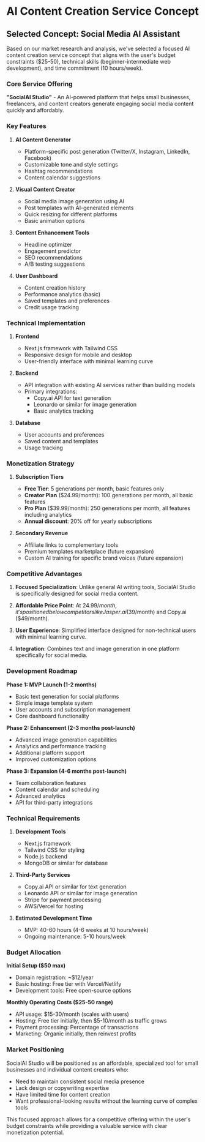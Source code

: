 # AI Content Creation Service Concept

## Selected Concept: Social Media AI Assistant

Based on our market research and analysis, we've selected a focused AI content creation service concept that aligns with the user's budget constraints ($25-50), technical skills (beginner-intermediate web development), and time commitment (10 hours/week).

### Core Service Offering

**"SocialAI Studio"** - An AI-powered platform that helps small businesses, freelancers, and content creators generate engaging social media content quickly and affordably.

### Key Features

1. **AI Content Generator**
   - Platform-specific post generation (Twitter/X, Instagram, LinkedIn, Facebook)
   - Customizable tone and style settings
   - Hashtag recommendations
   - Content calendar suggestions

2. **Visual Content Creator**
   - Social media image generation using AI
   - Post templates with AI-generated elements
   - Quick resizing for different platforms
   - Basic animation options

3. **Content Enhancement Tools**
   - Headline optimizer
   - Engagement predictor
   - SEO recommendations
   - A/B testing suggestions

4. **User Dashboard**
   - Content creation history
   - Performance analytics (basic)
   - Saved templates and preferences
   - Credit usage tracking

### Technical Implementation

1. **Frontend**
   - Next.js framework with Tailwind CSS
   - Responsive design for mobile and desktop
   - User-friendly interface with minimal learning curve

2. **Backend**
   - API integration with existing AI services rather than building models
   - Primary integrations:
     - Copy.ai API for text generation
     - Leonardo or similar for image generation
     - Basic analytics tracking

3. **Database**
   - User accounts and preferences
   - Saved content and templates
   - Usage tracking

### Monetization Strategy

1. **Subscription Tiers**
   - **Free Tier**: 5 generations per month, basic features only
   - **Creator Plan** ($24.99/month): 100 generations per month, all basic features
   - **Pro Plan** ($39.99/month): 250 generations per month, all features including analytics
   - **Annual discount**: 20% off for yearly subscriptions

2. **Secondary Revenue**
   - Affiliate links to complementary tools
   - Premium templates marketplace (future expansion)
   - Custom AI training for specific brand voices (future expansion)

### Competitive Advantages

1. **Focused Specialization**: Unlike general AI writing tools, SocialAI Studio is specifically designed for social media content.

2. **Affordable Price Point**: At $24.99/month, it's positioned below competitors like Jasper.ai ($39/month) and Copy.ai ($49/month).

3. **User Experience**: Simplified interface designed for non-technical users with minimal learning curve.

4. **Integration**: Combines text and image generation in one platform specifically for social media.

### Development Roadmap

**Phase 1: MVP Launch (1-2 months)**
- Basic text generation for social platforms
- Simple image template system
- User accounts and subscription management
- Core dashboard functionality

**Phase 2: Enhancement (2-3 months post-launch)**
- Advanced image generation capabilities
- Analytics and performance tracking
- Additional platform support
- Improved customization options

**Phase 3: Expansion (4-6 months post-launch)**
- Team collaboration features
- Content calendar and scheduling
- Advanced analytics
- API for third-party integrations

### Technical Requirements

1. **Development Tools**
   - Next.js framework
   - Tailwind CSS for styling
   - Node.js backend
   - MongoDB or similar for database

2. **Third-Party Services**
   - Copy.ai API or similar for text generation
   - Leonardo API or similar for image generation
   - Stripe for payment processing
   - AWS/Vercel for hosting

3. **Estimated Development Time**
   - MVP: 40-60 hours (4-6 weeks at 10 hours/week)
   - Ongoing maintenance: 5-10 hours/week

### Budget Allocation

**Initial Setup ($50 max)**
- Domain registration: ~$12/year
- Basic hosting: Free tier with Vercel/Netlify
- Development tools: Free open-source options

**Monthly Operating Costs ($25-50 range)**
- API usage: $15-30/month (scales with users)
- Hosting: Free tier initially, then $5-10/month as traffic grows
- Payment processing: Percentage of transactions
- Marketing: Organic initially, then reinvest profits

### Market Positioning

SocialAI Studio will be positioned as an affordable, specialized tool for small businesses and individual content creators who:
- Need to maintain consistent social media presence
- Lack design or copywriting expertise
- Have limited time for content creation
- Want professional-looking results without the learning curve of complex tools

This focused approach allows for a competitive offering within the user's budget constraints while providing a valuable service with clear monetization potential.
